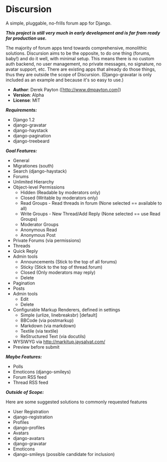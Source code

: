 
# Discursion
A simple, pluggable, no-frills forum app for Django.

***This project is still very much in early development and is far from ready for production use.***

The majority of forum apps tend towards comprehensive, monolithic solutions. Discursion aims to be the opposite, to do one thing (forums, baby!) and do it well, with minimal setup. This means there is no custom auth backend, no user management, no private messages, no signature, no avatar support, etc. There are existing apps that already do those things, thus they are outside the scope of Discursion. (Django-gravatar is only included as an example and because it's so easy to use.)

 * **Author**: Derek Payton ([http://www.dmpayton.com])
 * **Version**: Alpha
 * **License**: MIT

***Requirements:***

 * Django 1.2
 * django-gravatar
 * django-haystack
 * django-pagination
 * django-treebeard

***Goal Features:***

 * General
  * Migrationes (south)
  * Search (django-haystack)
 * Forums
  * Unlimited Hierarchy
  * Object-level Permissions
     * Hidden (Readable by moderators only)
     * Closed (Writable by moderators only)
     * Read Groups - Read threads in forum (None selected == available to all)
     * Write Groups - New Thread/Add Reply (None selected == use Read Groups)
     * Moderator Groups
     * Anonymous Read
     * Anonymous Post
  * Private Forums (via permissions)
 * Threads
  * Quick Reply
  * Admin tools
     * Announcements (Stick to the top of all forums)
     * Sticky (Stick to the top of thread.forum)
     * Closed (Only moderators may reply)
     * Delete
  * Pagination
 * Posts
  * Admin tools
     * Edit
     * Delete
  * Configurable Markup Renderers, defined in settings
     * Simple (urlize, linebreaksbr) [default]
     * BBCode (via postmarkup)
     * Markdown (via markdown)
     * Textile (via textile)
     * ReStructured Text (via docutils)
   * WYSIWYG via http://markitup.jaysalvat.com/
   * Preview before submit

***Maybe Features:***

 * Polls
 * Emoticons (django-smileys)
 * Forum RSS feed
 * Thread RSS feed

***Outside of Scope:***

Here are some suggested solutions to commonly requested features

 * User Registration
  * django-registration
 * Profiles
  * django-profiles
 * Avatars
  * django-avatars
  * django-gravatar
 * Emoticons
  * django-smileys (possible candidate for inclusion)
